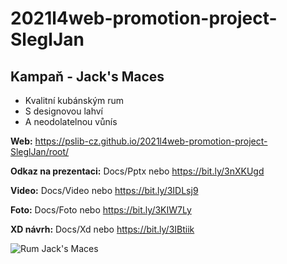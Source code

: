 # 2021l4web-promotion-project-SleglJan
## Kampaň - Jack's Maces

* Kvalitní kubánským rum
* S designovou lahví
* A neodolatelnou vůnís

**Web:** https://pslib-cz.github.io/2021l4web-promotion-project-SleglJan/root/

**Odkaz na prezentaci:** Docs/Pptx nebo https://bit.ly/3nXKUgd

**Video:** Docs/Video nebo https://bit.ly/3IDLsj9

**Foto:** Docs/Foto nebo https://bit.ly/3KIW7Ly

**XD návrh:** Docs/Xd nebo https://bit.ly/3IBtiik

![Rum Jack's Maces](/docs/Foto/DSC0645.jpg)
